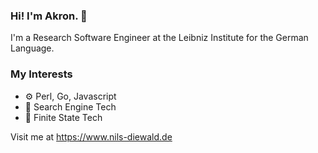### Hi! I'm Akron. 👋

I'm a Research Software Engineer at the Leibniz Institute for the German Language.


### My Interests
- ⚙ Perl, Go, Javascript
- 🔎 Search Engine Tech
- 🔭 Finite State Tech

Visit me at https://www.nils-diewald.de
